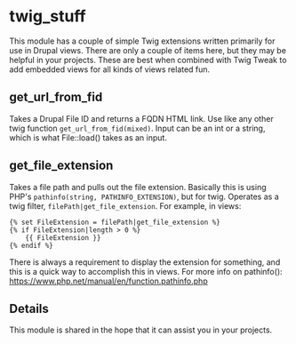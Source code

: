 # twig_stuff

This module has a couple of simple Twig extensions written primarily for use in Drupal views. There are only a couple of items here, but they may be helpful in your projects. These are best when combined with Twig Tweak to add embedded views for all kinds of views related fun.

## get_url_from_fid

Takes a Drupal File ID and returns a FQDN HTML link. Use like any other twig function `get_url_from_fid(mixed)`. Input can be an int or a string, which is what File::load() takes as an input.

## get_file_extension

Takes a file path and pulls out the file extension. Basically this is using PHP's `pathinfo(string, PATHINFO_EXTENSION)`, but for twig. Operates as a twig filter, `filePath|get_file_extension`. For example, in views:

    {% set FileExtension = filePath|get_file_extension %}
    {% if FileExtension|length > 0 %}
        {{ FileExtension }}
    {% endif %}

There is always a requirement to display the extension for something, and this is a quick way to accomplish this in views. For more info on pathinfo(): https://www.php.net/manual/en/function.pathinfo.php

## Details

This module is shared in the hope that it can assist you in your projects.
